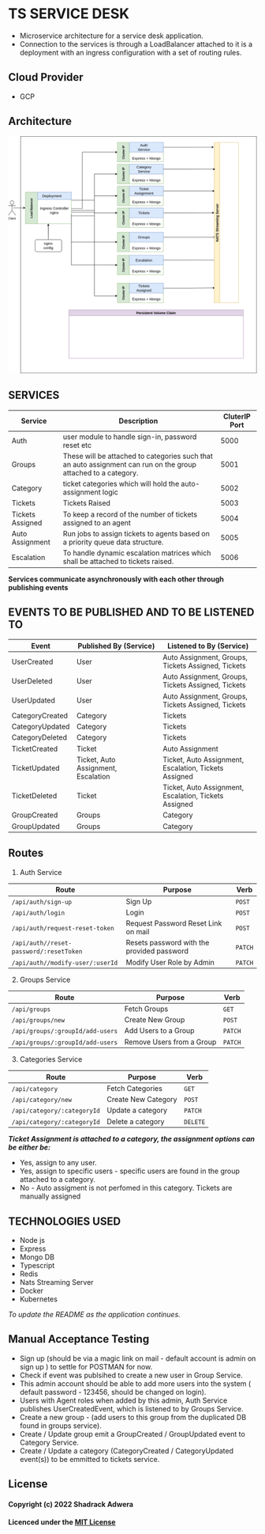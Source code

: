 # TS SERVICE DESK

- Microservice architecture for a service desk application.
- Connection to the services is through a LoadBalancer attached to it is a deployment with an ingress configuration with a set of routing rules.

## Cloud Provider

- GCP

## Architecture

![architecture](./service-desk.drawio.png)

## SERVICES

| Service          | Description                                                                                                    | CluterIP Port |
| ---------------- | -------------------------------------------------------------------------------------------------------------- | ------------- |
| Auth             | user module to handle sign-in, password reset etc                                                              | 5000          |
| Groups           | These will be attached to categories such that an auto assignment can run on the group attached to a category. | 5001          |
| Category         | ticket categories which will hold the auto-assignment logic                                                    | 5002          |
| Tickets          | Tickets Raised                                                                                                 | 5003          |
| Tickets Assigned | To keep a record of the number of tickets assigned to an agent                                                 | 5004          |
| Auto Assignment  | Run jobs to assign tickets to agents based on a priority queue data structure.                                 | 5005          |
| Escalation       | To handle dynamic escalation matrices which shall be attached to tickets raised.                               | 5006          |

**Services communicate asynchronously with each other through publishing events**

## EVENTS TO BE PUBLISHED AND TO BE LISTENED TO

| Event           | Published By (Service)                    | Listened to By (Service)                                    |
| --------------- | ----------------------------------------- | ----------------------------------------------------------- |
| UserCreated     | User                                      | Auto Assignment, Groups,<br /> Tickets Assigned, Tickets    |
| UserDeleted     | User                                      | Auto Assignment, Groups,<br /> Tickets Assigned, Tickets    |
| UserUpdated     | User                                      | Auto Assignment, Groups,<br /> Tickets Assigned, Tickets    |
| CategoryCreated | Category                                  | Tickets                                                     |
| CategoryUpdated | Category                                  | Tickets                                                     |
| CategoryDeleted | Category                                  | Tickets                                                     |
| TicketCreated   | Ticket                                    | Auto Assignment                                             |
| TicketUpdated   | Ticket, Auto Assignment,<br /> Escalation | Ticket, Auto Assignment,<br /> Escalation, Tickets Assigned |
| TicketDeleted   | Ticket                                    | Ticket, Auto Assignment,<br /> Escalation, Tickets Assigned |
| GroupCreated    | Groups                                    | Category                                                    |
| GroupUpdated    | Groups                                    | Category                                                    |

## Routes

1. Auth Service

| Route                                              | Purpose                                    | Verb        |
| -------------------------------------------------- | ------------------------------------------ | ----------- |
| <code>/api/auth/sign-up</code>                     | Sign Up                                    | <code>POST  |
| <code>/api/auth/login</code>                       | Login                                      | <code>POST  |
| <code>/api/auth/request-reset-token</code>         | Request Password Reset Link on mail        | <code>POST  |
| <code>/api/auth//reset-password/:resetToken</code> | Resets password with the provided password | <code>PATCH |
| <code>/api/auth//modify-user/:userId</code>        | Modify User Role by Admin                  | <code>PATCH |

2. Groups Service

| Route                                       | Purpose                   | Verb        |
| ------------------------------------------- | ------------------------- | ----------- |
| <code>/api/groups</code>                    | Fetch Groups              | <code>GET   |
| <code>/api/groups/new</code>                | Create New Group          | <code>POST  |
| <code>/api/groups/:groupId/add-users</code> | Add Users to a Group      | <code>PATCH |
| <code>/api/groups/:groupId/add-users</code> | Remove Users from a Group | <code>PATCH |

3. Categories Service

| Route                                  | Purpose             | Verb         |
| -------------------------------------- | ------------------- | ------------ |
| <code>/api/category</code>             | Fetch Categories    | <code>GET    |
| <code>/api/category/new</code>         | Create New Category | <code>POST   |
| <code>/api/category/:categoryId</code> | Update a category   | <code>PATCH  |
| <code>/api/category/:categoryId</code> | Delete a category   | <code>DELETE |

**_Ticket Assignment is attached to a category, the assignment options can be either be:_**

- Yes, assign to any user.
- Yes, assign to specific users - specific users are found in the group attached to a category.
- No - Auto assigment is not perfomed in this category. Tickets are manually assigned

## TECHNOLOGIES USED

- Node js
- Express
- Mongo DB
- Typescript
- Redis
- Nats Streaming Server
- Docker
- Kubernetes

_To update the README as the application continues._

## Manual Acceptance Testing

- Sign up (should be via a magic link on mail - default account is admin on sign up ) to settle for POSTMAN for now.
- Check if event was publsihed to create a new user in Group Service.
- This admin account should be able to add more users into the system ( default password - 123456, should be changed on login).
- Users with Agent roles when added by this admin, Auth Service publishes UserCreatedEvent, which is listened to by Groups Service.
- Create a new group - (add users to this group from the duplicated DB found in groups service).
- Create / Update group emit a GroupCreated / GroupUpdated event to Category Service.
- Create / Update a category (CategoryCreated / CategoryUpdated event(s)) to be emmitted to tickets service.

## License

#### Copyright (c) 2022 Shadrack Adwera

#### Licenced under the [MIT License](LICENCE)
